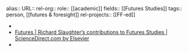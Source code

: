 alias::
URL::
rel-org::
role:: [[academic]] 
fields:: [[Futures Studies]] 
tags:: person, [[futures & foresight]] 
rel-projects:: [[FF-ed]] 


-
- [Futures | Richard Slaughter’s contributions to Futures Studies | ScienceDirect.com by Elsevier](https://www.sciencedirect.com/journal/futures/special-issue/109CWB3NX4R)
-